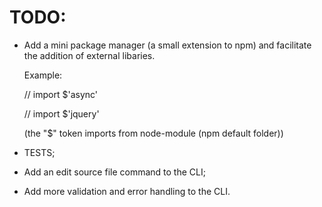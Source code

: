 ﻿# TODO:

- Add a mini package manager (a small extension to npm) and facilitate the addition of external libaries. 

  Example: 
  
  // import $'async'
  
  // import $'jquery'
  
  (the "$" token imports from node-module (npm default folder))

- TESTS;
- Add an edit source file command to the CLI;
- Add more validation and error handling to the CLI.
